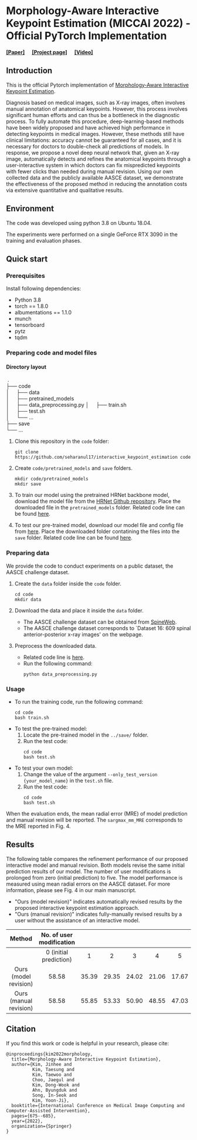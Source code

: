 # Morphology-Aware Interactive Keypoint Estimation (MICCAI 2022) - Official PyTorch Implementation

[<ins>__[Paper]__</ins>](https://arxiv.org/abs/2209.07163) &nbsp; 
&nbsp; 
 [<ins>__[Project page]__</ins>](https://seharanul17.github.io/interactive_keypoint_estimation/)
&nbsp;  &nbsp; 
 [<ins>__[Video]__</ins>](https://youtu.be/Z5gtLviQ_TU)

## Introduction
This is the official Pytorch implementation of [Morphology-Aware Interactive Keypoint Estimation]().

Diagnosis based on medical images, such as X-ray images, often involves manual annotation of anatomical keypoints. However, this process involves significant human efforts and can thus be a bottleneck in the diagnostic process. To fully automate this procedure, deep-learning-based methods have been widely proposed and have achieved high performance in detecting keypoints in medical images. However, these methods still have clinical limitations: accuracy cannot be guaranteed for all cases, and it is necessary for doctors to double-check all predictions of models. In response, we propose a novel deep neural network that, given an X-ray image, automatically detects and refines the anatomical keypoints through a user-interactive system in which doctors can fix mispredicted keypoints with fewer clicks than needed during manual revision. Using our own collected data and the publicly available AASCE dataset, we demonstrate the effectiveness of the proposed method in reducing the annotation costs via extensive quantitative and qualitative results.

## Environment
The code was developed using python 3.8 on Ubuntu 18.04.

The experiments were performed on a single GeForce RTX 3090 in the training and evaluation phases.

##  Quick start 

### Prerequisites
Install following dependencies:
- Python 3.8
- torch == 1.8.0
- albumentations == 1.1.0
- munch
- tensorboard
- pytz
- tqdm


### Preparing code and model files


#### Directory layout 
&nbsp;.  
├── code  
│&nbsp;&nbsp;&nbsp;&nbsp;&nbsp;├── data  
│&nbsp;&nbsp;&nbsp;&nbsp;&nbsp;├── pretrained_models  
│&nbsp;&nbsp;&nbsp;&nbsp;&nbsp;├── data_preprocessing.py
│&nbsp;&nbsp;&nbsp;&nbsp;&nbsp;├── train.sh  
│&nbsp;&nbsp;&nbsp;&nbsp;&nbsp;├── test.sh  
│&nbsp;&nbsp;&nbsp;&nbsp;&nbsp;└── ...  
├── save  
└── ...  

1. Clone this repository in the ``code`` folder:
    ```
    git clone https://github.com/seharanul17/interactive_keypoint_estimation code
    ```
    
2. Create ``code/pretrained_models`` and ``save`` folders.
    ```
    mkdir code/pretrained_models
    mkdir save
    ```
   
3. To train our model using the pretrained HRNet backbone model, download the model file from the [HRNet Github repository](https://github.com/HRNet/HRNet-Image-Classification). 
Place the downloaded file in the ``pretrained_models`` folder. Related code line can be found [here](https://github.com/seharanul17/interactive_keypoint_estimation/blob/7f50ec271b9ae9613c839533d3958110405d04f5/model/iterativeRefinementModels/RITM_SE_HRNet32.py#L29).
   

4. To test our pre-trained model, download our model file and config file from [here](https://www.dropbox.com/sh/m53iqw9loddqhfq/AAD0KuCCxpXsBE435Hw3KJU8a?dl=0).
Place the downloaded folder contatining the files into the ``save`` folder.
Related code line can be found [here](https://github.com/seharanul17/interactive_keypoint_estimation/blob/7f50ec271b9ae9613c839533d3958110405d04f5/util.py#L77).



### Preparing data

We provide the code to conduct experiments on a public dataset, the AASCE challenge dataset.

1. Create the ``data`` folder inside the ``code`` folder.
    ```
    cd code
    mkdir data
    ```
    
2. Download the data and place it inside the ``data`` folder.
    - The AASCE challenge dataset can be obtained from [SpineWeb](http://spineweb.digitalimaginggroup.ca/index.php?n=main.datasets#Dataset_16.3A_609_spinal_anterior-posterior_x-ray_images). 
    - The AASCE challenge dataset corresponds to `Dataset 16: 609 spinal anterior-posterior x-ray images' on the webpage.
    
3. Preprocess the downloaded data. 
    - Related code line is [here](https://github.com/seharanul17/interactive_keypoint_estimation/blob/b85c22e26dd315289219cbe1baecdc815ba1d097/data_preprocessing.py#L11).
    - Run the following command: 
        ```
        python data_preprocessing.py
        ```
        

### Usage
- To run the training code, run the following command:
    ```
    cd code
    bash train.sh 
    ```
- To test the pre-trained model: 
   1. Locate the pre-trained model in the ``../save/`` folder.
   2. Run the test code:
        ```
        cd code
        bash test.sh
        ```
- To test your own model:
   1. Change the value of the argument ``--only_test_version {your_model_name}`` in the ``test.sh`` file.
   2. Run the test code:
        ```
        cd code
        bash test.sh
        ```

When the evaluation ends, the mean radial error (MRE) of model prediction and manual revision will be reported.
The ``sargmax_mm_MRE`` corresponds to the MRE reported in Fig. 4.


## Results
The following table compares the refinement performance of our proposed interactive model and manual revision.
Both models revise the same initial prediction results of our model. The number of user modifications is prolonged from zero (initial prediction) to five.
The model performance is measured using mean radial errors on the AASCE dataset.
For more information, please see Fig. 4 in our main manuscript.

- "Ours (model revision)" indicates automatically revised results by the proposed interactive keypoint estimation approach.
- "Ours (manual revision)" indicates fully-manually revised results by a user without the assistance of an interactive model.

|      Method     	| No. of user modification | | |  | | |
|:----------------:	|:-----------------------:	|:-------:	|:-------:	|:-------:	|:-------:	|:-------:	|
|              	| 0 (initial prediction)	| 1	| 2	| 3  	| 4	| 5	|
| Ours (model revision) |          58.58          	|  35.39  	|  29.35  	|  24.02  	|  21.06  	|  17.67  	|
|  Ours (manual revision) 	|          58.58          	|  55.85  	|  53.33  	|  50.90  	|  48.55  	|  47.03  	|


## Citation

If you find this work or code is helpful in your research, please cite:
```
@inproceedings{kim2022morphology,
  title={Morphology-Aware Interactive Keypoint Estimation},
  author={Kim, Jinhee and 
          Kim, Taesung and 
          Kim, Taewoo and 
          Choo, Jaegul and 
          Kim, Dong-Wook and 
          Ahn, Byungduk and 
          Song, In-Seok and 
          Kim, Yoon-Ji},
  booktitle={International Conference on Medical Image Computing and Computer-Assisted Intervention},
  pages={675--685},
  year={2022},
  organization={Springer}
}
```

